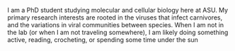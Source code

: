 I am a PhD student studying molecular and cellular biology here at ASU. My primary research interests are rooted in the viruses that infect carnivores, and the variations in viral communities between species. When I am not in the lab (or when I am not traveling somewhere), I am likely doing something active, reading, crocheting, or spending some time under the sun 